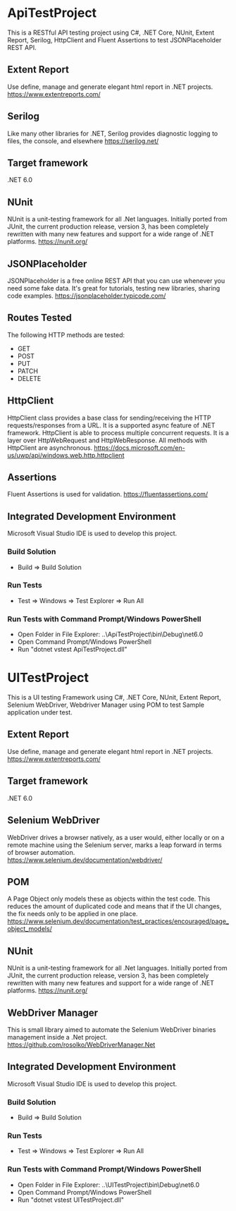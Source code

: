 # ApiTestProject
This is a RESTful API testing project using C#, .NET Core, NUnit, Extent Report, Serilog, HttpClient and Fluent Assertions to test JSONPlaceholder REST API.

## Extent Report
Use define, manage and generate elegant html report in .NET projects.
https://www.extentreports.com/

## Serilog
Like many other libraries for .NET, Serilog provides diagnostic logging to files, the console, and elsewhere
https://serilog.net/

## Target framework
.NET 6.0

## NUnit
NUnit is a unit-testing framework for all .Net languages. Initially ported from JUnit, the current production release, version 3, has been completely rewritten with many new features and support for a wide range of .NET platforms.
https://nunit.org/

## JSONPlaceholder
JSONPlaceholder is a free online REST API that you can use whenever you need some fake data. It's great for tutorials, testing new libraries, sharing code examples.
https://jsonplaceholder.typicode.com/

## Routes Tested
The following HTTP methods are tested:
* GET
* POST
* PUT
* PATCH
* DELETE

## HttpClient
HttpClient class provides a base class for sending/receiving the HTTP requests/responses from a URL. It is a supported async feature of .NET framework. HttpClient is able to process multiple concurrent requests. It is a layer over HttpWebRequest and HttpWebResponse. All methods with HttpClient are asynchronous.
https://docs.microsoft.com/en-us/uwp/api/windows.web.http.httpclient

## Assertions
Fluent Assertions is used for validation.
https://fluentassertions.com/ 

## Integrated Development Environment
Microsoft Visual Studio IDE is used to develop this project.

### Build Solution
* Build => Build Solution

### Run Tests
* Test => Windows => Test Explorer => Run All

### Run Tests with Command Prompt/Windows PowerShell
* Open Folder in File Explorer: ..\ApiTestProject\bin\Debug\net6.0
* Open Command Prompt/Windows PowerShell
* Run "dotnet vstest ApiTestProject.dll"


# UITestProject
This is a UI testing Framework using C#, .NET Core, NUnit, Extent Report, Selenium WebDriver, Webdriver Manager using POM to test Sample application under test.

## Extent Report
Use define, manage and generate elegant html report in .NET projects.
https://www.extentreports.com/

## Target framework
.NET 6.0

## Selenium WebDriver
WebDriver drives a browser natively, as a user would, either locally or on a remote machine using the Selenium server, marks a leap forward in terms of browser automation.
https://www.selenium.dev/documentation/webdriver/

## POM
A Page Object only models these as objects within the test code. This reduces the amount of duplicated code and means that if the UI changes, the fix needs only to be applied in one place.
https://www.selenium.dev/documentation/test_practices/encouraged/page_object_models/

## NUnit
NUnit is a unit-testing framework for all .Net languages. Initially ported from JUnit, the current production release, version 3, has been completely rewritten with many new features and support for a wide range of .NET platforms.
https://nunit.org/

## WebDriver Manager
This is small library aimed to automate the Selenium WebDriver binaries management inside a .Net project.
https://github.com/rosolko/WebDriverManager.Net

## Integrated Development Environment
Microsoft Visual Studio IDE is used to develop this project.

### Build Solution
* Build => Build Solution

### Run Tests
* Test => Windows => Test Explorer => Run All

### Run Tests with Command Prompt/Windows PowerShell
* Open Folder in File Explorer: ..\UITestProject\bin\Debug\net6.0
* Open Command Prompt/Windows PowerShell
* Run "dotnet vstest UITestProject.dll"
